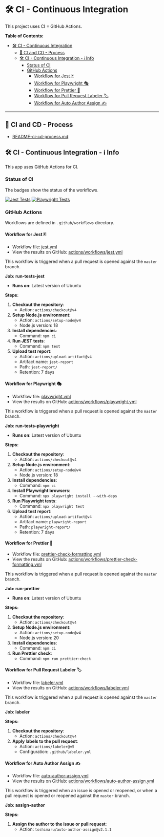 # 🛠️ CI - Continuous Integration

This project uses CI = GitHub Actions.

**Table of Contents:**

- [🛠️ CI - Continuous Integration](#️-ci---continuous-integration)
  - [🚀 CI and CD - Process](#-ci-and-cd---process)
  - [🛠️ CI - Continuous Integration - ℹ️ Info](#️-ci---continuous-integration---ℹ️-info)
    - [Status of CI](#status-of-ci)
    - [GitHub Actions](#github-actions)
      - [Workflow for Jest 🃏](#workflow-for-jest-)
      - [Workflow for Playwright 🎭](#workflow-for-playwright-)
      - [Workflow for Prettier 🎨](#workflow-for-prettier-)
      - [Workflow for Pull Request Labeler 🏷️](#workflow-for-pull-request-labeler-️)
      - [Workflow for Auto Author Assign ✍️](#workflow-for-auto-author-assign-️)

---

## 🚀 CI and CD - Process

- [README-ci-cd-process.md](README-ci-cd-process.md)

## 🛠️ CI - Continuous Integration - ℹ️ Info

This app uses GitHub Actions for CI.

### Status of CI

The badges show the status of the workflows.

[![Jest Tests](https://github.com/krsiakdaniel/portfolio-website-krsiak-cz/actions/workflows/jest.yml/badge.svg)](https://github.com/krsiakdaniel/portfolio-website-krsiak-cz/actions/workflows/jest.yml) [![Playwright Tests](https://github.com/krsiakdaniel/portfolio-website-krsiak-cz/actions/workflows/playwright.yml/badge.svg)](https://github.com/krsiakdaniel/portfolio-website-krsiak-cz/actions/workflows/playwright.yml)

### GitHub Actions

Workflows are defined in `.github/workflows` directory.

#### Workflow for Jest 🃏

- Workflow file: [jest.yml](.github/workflows/jest.yml)
- View the results on GitHub: [actions/workflows/jest.yml](https://github.com/krsiakdaniel/portfolio-website-krsiak-cz/actions/workflows/jest.yml)

This workflow is triggered when a pull request is opened against the `master` branch.

**Job: run-tests-jest**

- **Runs on**: Latest version of Ubuntu

**Steps:**

1. **Checkout the repository**:
   - Action: `actions/checkout@v4`
2. **Setup Node.js environment**:
   - Action: `actions/setup-node@v4`
   - Node.js version: 18
3. **Install dependencies**:
   - Command: `npm ci`
4. **Run JEST tests**:
   - Command: `npm test`
5. **Upload test report**:
   - Action: `actions/upload-artifact@v4`
   - Artifact name: `jest-report`
   - Path: `jest-report/`
   - Retention: 7 days

#### Workflow for Playwright 🎭

- Workflow file: [playwright.yml](.github/workflows/playwright.yml)
- View the results on GitHub: [actions/workflows/playwright.yml](https://github.com/krsiakdaniel/portfolio-website-krsiak-cz/actions/workflows/playwright.yml)

This workflow is triggered when a pull request is opened against the `master` branch.

**Job: run-tests-playwright**

- **Runs on**: Latest version of Ubuntu

**Steps:**

1. **Checkout the repository**:
   - Action: `actions/checkout@v4`
2. **Setup Node.js environment**:
   - Action: `actions/setup-node@v4`
   - Node.js version: 18
3. **Install dependencies**:
   - Command: `npm ci`
4. **Install Playwright browsers**:
   - Command: `npx playwright install --with-deps`
5. **Run Playwright tests**:
   - Command: `npx playwright test`
6. **Upload test report**:
   - Action: `actions/upload-artifact@v4`
   - Artifact name: `playwright-report`
   - Path: `playwright-report/`
   - Retention: 7 days

#### Workflow for Prettier 🎨

- Workflow file: [prettier-check-formatting.yml](.github/workflows/prettier-check-formatting.yml)
- View the results on GitHub: [actions/workflows/prettier-check-formatting.yml](https://github.com/krsiakdaniel/portfolio-website-krsiak-cz/actions/workflows/prettier-check-formatting.yml)

This workflow is triggered when a pull request is opened against the `master` branch.

**Job: run-prettier**

- **Runs on**: Latest version of Ubuntu

**Steps:**

1. **Checkout the repository**:
   - Action: `actions/checkout@v4`
2. **Setup Node.js environment**:
   - Action: `actions/setup-node@v4`
   - Node.js version: 20
3. **Install dependencies**:
   - Command: `npm ci`
4. **Run Prettier check**:
   - Command: `npm run prettier:check`

#### Workflow for Pull Request Labeler 🏷️

- Workflow file: [labeler.yml](.github/workflows/labeler.yml)
- View the results on GitHub: [actions/workflows/labeler.yml](https://github.com/krsiakdaniel/portfolio-website-krsiak-cz/actions/workflows/labeler.yml)

This workflow is triggered when a pull request is opened against the `master` branch.

**Job: labeler**

**Steps:**

1. **Checkout the repository**:
   - Action: `actions/checkout@v4`
2. **Apply labels to the pull request**:
   - Action: `actions/labeler@v5`
   - Configuration: `.github/labeler.yml`

#### Workflow for Auto Author Assign ✍️

- Workflow file: [auto-author-assign.yml](.github/workflows/auto-author-assign.yml)
- View the results on GitHub: [actions/workflows/auto-author-assign.yml](https://github.com/krsiakdaniel/portfolio-website-krsiak-cz/actions/workflows/auto-author-assign.yml)

This workflow is triggered when an issue is opened or reopened, or when a pull request is opened or reopened against the `master` branch.

**Job: assign-author**

**Steps:**

1. **Assign the author to the issue or pull request**:
   - Action: `toshimaru/auto-author-assign@v2.1.1`
